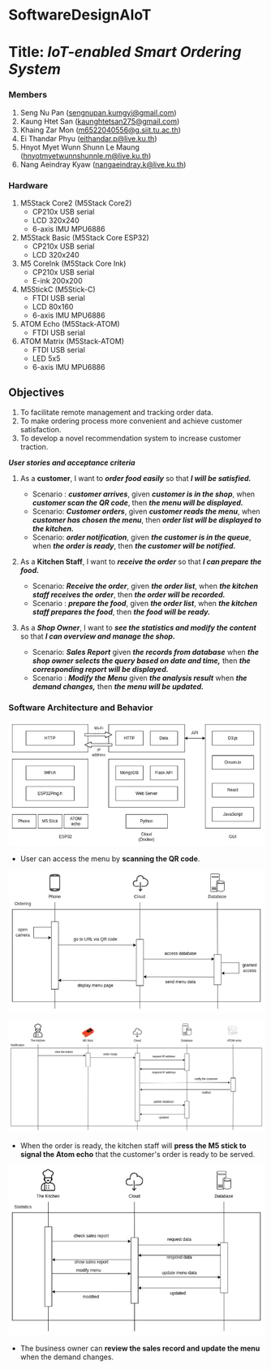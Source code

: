 # SoftwareDesignAIoT
# Title: ***IoT-enabled Smart Ordering System***

### Members
1. Seng Nu Pan (sengnupan.kumgyi@gmail.com)
2. Kaung Htet San (kaunghtetsan275@gmail.com)
3. Khaing Zar Mon (m6522040556@g.siit.tu.ac.th)
4. Ei Thandar Phyu (eithandar.p@live.ku.th)
5. Hnyot Myet Wunn Shunn Le Maung (hnyotmyetwunnshunnle.m@live.ku.th)
6. Nang Aeindray Kyaw (nangaeindray.k@live.ku.th)

### Hardware
1. M5Stack Core2 (M5Stack Core2)
    * CP210x USB serial
    * LCD 320x240
    * 6-axis IMU MPU6886
2. M5Stack Basic (M5Stack Core ESP32)
    * CP210x USB serial
    * LCD 320x240
3. M5 CoreInk (M5Stack Core Ink)
    * CP210x USB serial
    * E-ink 200x200
4. M5StickC (M5Stick-C)
    * FTDI USB serial
    * LCD 80x160
    * 6-axis IMU MPU6886
5. ATOM Echo (M5Stack-ATOM)
    * FTDI USB serial
6. ATOM Matrix (M5Stack-ATOM)
    * FTDI USB serial
    * LED 5x5
    * 6-axis IMU MPU6886

## Objectives
1. To facilitate remote management and tracking order data.
2. To make ordering process more convenient and achieve customer satisfaction.
3. To develop a novel recommendation system to increase customer traction.

***User stories and acceptance criteria***
1. As a **customer**, I want to ***order food easily*** so that ***I will be satisfied.***
    * Scenario : ***customer arrives***, given ***customer is in the shop***, when ***customer scan the QR code***, then ***the menu  will be displayed.***
    * Scenario: ***Customer orders***, given ***customer reads the menu***, when ***customer has chosen the menu***, then ***order list will be displayed to the kitchen.***
    * Scenario: ***order notification***, given ***the customer is in the queue***, when ***the order is ready***, then ***the customer will be notified.***


3. As a **Kitchen Staff**, I want to ***receive the order*** so that ***I can prepare the food.***
    * Scenario: ***Receive the order***, given ***the order list***, when ***the kitchen staff receives the order***, then ***the order will be recorded.***
    * Scenario : ***prepare the food***, given ***the order list***, when ***the kitchen staff prepares the food***, then ***the food will be ready.***

4. As a ***Shop Owner***, I want to ***see the statistics and modify the content*** so that ***I can overview and manage the shop.***
    * Scenario: ***Sales Report*** given ***the records from database*** when ***the shop owner selects the query based on date and time,*** then ***the corresponding report will be displayed.***
    * Scenario : ***Modify the Menu*** given ***the analysis result*** when ***the demand changes,*** then ***the menu will be updated.***


### Software Architecture and Behavior


![Overall System Design](/images/overall_flow.jpg)
* User can access the menu by **scanning the QR code**.

![Ordering Sequence Design](/images/ordering_sequence.jpg)

![Notification Sequence Design](/images/notification_sequence.jpg)

* When the order is ready, the kitchen staff will **press the M5 stick to signal the Atom echo** that the customer's order is ready to be served.

![Statistic Sequence Design](/images/statistic_sequence.jpg)

* The business owner can **review the sales record and update the menu** when the demand changes.

